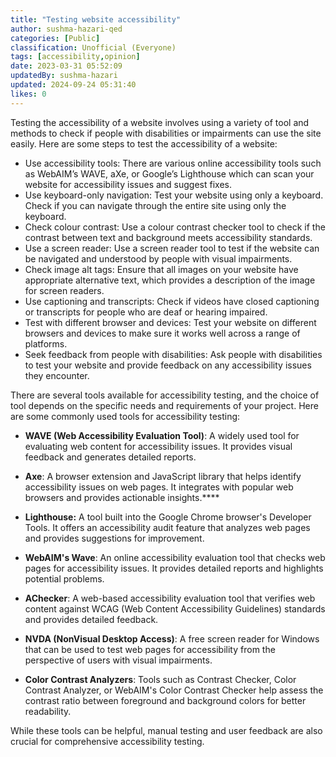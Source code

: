 ```yaml
---
title: "Testing website accessibility"
author: sushma-hazari-qed
categories: [Public]
classification: Unofficial (Everyone)
tags: [accessibility,opinion]
date: 2023-03-31 05:52:09 
updatedBy: sushma-hazari
updated: 2024-09-24 05:31:40 
likes: 0
---
```


Testing the accessibility of a website involves using a variety of tool and methods to check if people with disabilities or impairments can use the site easily. Here are some steps to test the accessibility of a website:

* Use accessibility tools: There are various online accessibility tools such as WebAIM’s WAVE, aXe, or Google’s Lighthouse which can scan your website for accessibility issues and suggest fixes.
* Use keyboard-only navigation: Test your website using only a keyboard. Check if you can navigate through the entire site using only the keyboard.
* Check colour contrast: Use a colour contrast checker tool to check if the contrast between text and background meets accessibility standards.
* Use a screen reader: Use a screen reader tool to test if the website can be navigated and understood by people with visual impairments.
* Check image alt tags: Ensure that all images on your website have appropriate alternative text, which provides a description of the image for screen readers.
* Use captioning and transcripts: Check if videos have closed captioning or transcripts for people who are deaf or hearing impaired.
* Test with different browser and devices: Test your website on different browsers and devices to make sure it works well across a range of platforms.
* Seek feedback from people with disabilities: Ask people with disabilities to test your website and provide feedback on any accessibility issues they encounter.


There are several tools available for accessibility testing, and the choice of tool depends on the specific needs and requirements of your project. Here are some commonly used tools for accessibility testing:

* **WAVE (Web Accessibility Evaluation Tool)**: A widely used tool for evaluating web content for accessibility issues. It provides visual feedback and generates detailed reports.

* **Axe**: A browser extension and JavaScript library that helps identify accessibility issues on web pages. It integrates with popular web browsers and provides actionable insights.****

*  **Lighthouse:** A tool built into the Google Chrome browser's Developer Tools. It offers an accessibility audit feature that analyzes web pages and provides suggestions for improvement.

* **WebAIM's Wave**: An online accessibility evaluation tool that checks web pages for accessibility issues. It provides detailed reports and highlights potential problems.

* **AChecker**: A web-based accessibility evaluation tool that verifies web content against WCAG (Web Content Accessibility Guidelines) standards and provides detailed feedback.

* **NVDA (NonVisual Desktop Access)**: A free screen reader for Windows that can be used to test web pages for accessibility from the perspective of users with visual impairments.

* **Color Contrast Analyzers**: Tools such as Contrast Checker, Color Contrast Analyzer, or WebAIM's Color Contrast Checker help assess the contrast ratio between foreground and background colors for better readability.

While these tools can be helpful, manual testing and user feedback are also crucial for comprehensive accessibility testing.

